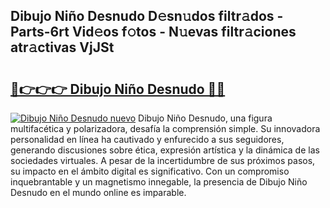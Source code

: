 ## Dibujo Niño Desnudo D𝚎sn𝚞dos filtr𝚊dos - Parts-6rt Vid𝚎os f𝚘tos - N𝚞evas filtr𝚊ciones atr𝚊ctivas VjJSt

# <h2><a href="http://mb0lug.tromn.icu/?c=Dibujo+Ni%c3%b1o+Desnudo">🔗👉👉👉 Dibujo Niño Desnudo 🔗🔗</a></h2>

[![Dibujo Niño Desnudo nuevo](https://i.imgur.com/pEAQMta.gif)](http://mb0lug.tromn.icu/?c=Dibujo+Ni%c3%b1o+Desnudo)
Dibujo Niño Desnudo, una figura multifacética y polarizadora, desafía la comprensión simple. Su innovadora personalidad en línea ha cautivado y enfurecido a sus seguidores, generando discusiones sobre ética, expresión artística y la dinámica de las sociedades virtuales. A pesar de la incertidumbre de sus próximos pasos, su impacto en el ámbito digital es significativo. Con un compromiso inquebrantable y un magnetismo innegable, la presencia de Dibujo Niño Desnudo en el mundo online es imparable.
